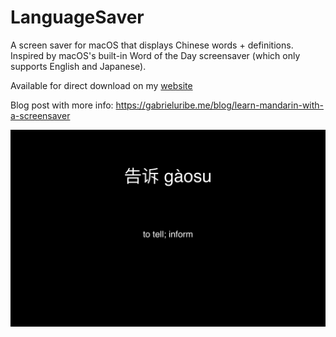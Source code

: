 # LanguageSaver
A screen saver for macOS that displays Chinese words + definitions. Inspired by macOS's built-in Word of the Day screensaver (which only supports English and Japanese).

Available for direct download on my <a href="https://gabrieluribe.me/LanguageSaver.saver.zip">website</a>

Blog post with more info: https://gabrieluribe.me/blog/learn-mandarin-with-a-screensaver

<img src="https://github.com/ggu/LanguageSaver/blob/master/screenshot.png"/>
